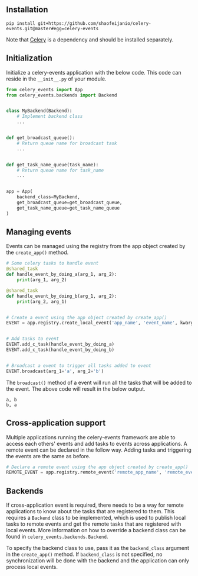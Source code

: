 ## Installation

```shell script
pip install git+https://github.com/shaofeijanio/celery-events.git@master#egg=celery-events
```

Note that [Celery](http://www.celeryproject.org/) is a dependency and should be installed separately.

## Initialization

Initialize a celery-events application with the below code. This code can reside in the `__init__.py` of your module.

```python
from celery_events import App
from celery_events.backends import Backend


class MyBackend(Backend):
    # Implement backend class
    ...


def get_broadcast_queue():
    # Return queue name for broadcast task
    ...


def get_task_name_queue(task_name):
    # Return queue name for task_name
    ...


app = App(
    backend_class=MyBackend,
    get_broadcast_queue=get_broadcast_queue,
    get_task_name_queue=get_task_name_queue
)
```

## Managing events

Events can be managed using the registry from the app object created by the `create_app()` method.

```python
# Some celery tasks to handle event
@shared_task
def handle_event_by_doing_a(arg_1, arg_2):
    print(arg_1, arg_2)

@shared_task
def handle_event_by_doing_b(arg_1, arg_2):
    print(arg_2, arg_1)


# Create a event using the app object created by create_app()
EVENT = app.registry.create_local_event('app_name', 'event_name', kwarg_keys=['arg_1', 'arg_2'])


# Add tasks to event
EVENT.add_c_task(handle_event_by_doing_a)
EVENT.add_c_task(handle_event_by_doing_b)


# Broadcast a event to trigger all tasks added to event
EVENT.broadcast(arg_1='a', arg_2='b')
```

The `broadcast()` method of a event will run all the tasks that will be added to the event. The above code will result 
in the below output.

```shell script
a, b
b, a
```

## Cross-application support

Multiple applications running the celery-events framework are able to access each others' events and add tasks to events
across applications. A remote event can be declared in the follow way. Adding tasks and triggering the events are the
same as before.

```python
# Declare a remote event using the app object created by create_app()
REMOTE_EVENT = app.registry.remote_event('remote_app_name', 'remote_event_name')
```

## Backends

If cross-application event is required, there needs to be a way for remote applications to know about the tasks that are
registered to them. This requires a `Backend` class to be implemented, which is used to publish local tasks to remote
events and get the remote tasks that are registered with local events. More information on how to override a backend 
class can be found in `celery_events.backends.Backend`. 

To specify the backend class to use, pass it as the `backend_class` argument in the `create_app()` method. If
 `backend_class` is not specified, no synchronization will be done with the backend and the application can only process
local events.
